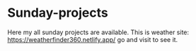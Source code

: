 # Sunday-projects
Here my all sunday projects are available.
This is weather site: https://weatherfinder360.netlify.app/ go and visit to see it.
